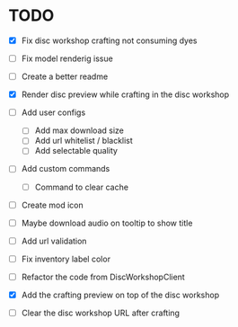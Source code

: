 # TODO
* [x] Fix disc workshop crafting not consuming dyes
* [ ] Fix model renderig issue
* [ ] Create a better readme
* [x] Render disc preview while crafting in the disc workshop
* [ ] Add user configs
  * [ ] Add max download size
  * [ ] Add url whitelist / blacklist
  * [ ] Add selectable quality
* [ ] Add custom commands
  * [ ] Command to clear cache
* [ ] Create mod icon
* [ ] Maybe download audio on tooltip to show title
* [ ] Add url validation
* [ ] Fix inventory label color
* [ ] Refactor the code from DiscWorkshopClient
* [x] Add the crafting preview on top of the disc workshop
* [ ] Clear the disc workshop URL after crafting




